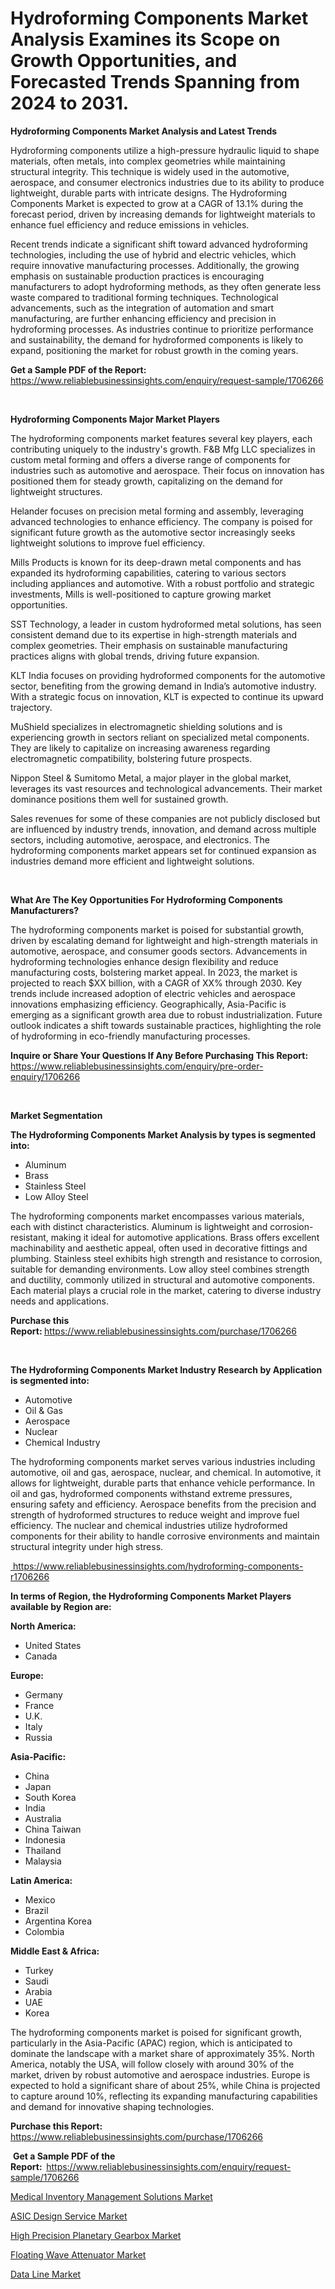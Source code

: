 <p><h1>Hydroforming Components Market Analysis Examines its Scope on Growth Opportunities, and Forecasted Trends Spanning from 2024 to 2031.</h1></p><p><strong>Hydroforming Components Market Analysis and Latest Trends</strong></p>
<p><p>Hydroforming components utilize a high-pressure hydraulic liquid to shape materials, often metals, into complex geometries while maintaining structural integrity. This technique is widely used in the automotive, aerospace, and consumer electronics industries due to its ability to produce lightweight, durable parts with intricate designs. The Hydroforming Components Market is expected to grow at a CAGR of 13.1% during the forecast period, driven by increasing demands for lightweight materials to enhance fuel efficiency and reduce emissions in vehicles.</p><p>Recent trends indicate a significant shift toward advanced hydroforming technologies, including the use of hybrid and electric vehicles, which require innovative manufacturing processes. Additionally, the growing emphasis on sustainable production practices is encouraging manufacturers to adopt hydroforming methods, as they often generate less waste compared to traditional forming techniques. Technological advancements, such as the integration of automation and smart manufacturing, are further enhancing efficiency and precision in hydroforming processes. As industries continue to prioritize performance and sustainability, the demand for hydroformed components is likely to expand, positioning the market for robust growth in the coming years.</p></p>
<p><strong>Get a Sample PDF of the Report:&nbsp;</strong> <a href="https://www.reliablebusinessinsights.com/enquiry/request-sample/1706266?utm_campaign=1138&utm_medium=2&utm_source=Github&utm_content=ia&utm_term=21102024&utm_id=hydroforming-components">https://www.reliablebusinessinsights.com/enquiry/request-sample/1706266</a></p>
<p>&nbsp;</p>
<p><strong>Hydroforming Components Major Market Players</strong></p>
<p><p>The hydroforming components market features several key players, each contributing uniquely to the industry's growth. F&B Mfg LLC specializes in custom metal forming and offers a diverse range of components for industries such as automotive and aerospace. Their focus on innovation has positioned them for steady growth, capitalizing on the demand for lightweight structures.</p><p>Helander focuses on precision metal forming and assembly, leveraging advanced technologies to enhance efficiency. The company is poised for significant future growth as the automotive sector increasingly seeks lightweight solutions to improve fuel efficiency.</p><p>Mills Products is known for its deep-drawn metal components and has expanded its hydroforming capabilities, catering to various sectors including appliances and automotive. With a robust portfolio and strategic investments, Mills is well-positioned to capture growing market opportunities.</p><p>SST Technology, a leader in custom hydroformed metal solutions, has seen consistent demand due to its expertise in high-strength materials and complex geometries. Their emphasis on sustainable manufacturing practices aligns with global trends, driving future expansion.</p><p>KLT India focuses on providing hydroformed components for the automotive sector, benefiting from the growing demand in India’s automotive industry. With a strategic focus on innovation, KLT is expected to continue its upward trajectory.</p><p>MuShield specializes in electromagnetic shielding solutions and is experiencing growth in sectors reliant on specialized metal components. They are likely to capitalize on increasing awareness regarding electromagnetic compatibility, bolstering future prospects.</p><p>Nippon Steel & Sumitomo Metal, a major player in the global market, leverages its vast resources and technological advancements. Their market dominance positions them well for sustained growth.</p><p>Sales revenues for some of these companies are not publicly disclosed but are influenced by industry trends, innovation, and demand across multiple sectors, including automotive, aerospace, and electronics. The hydroforming components market appears set for continued expansion as industries demand more efficient and lightweight solutions.</p></p>
<p>&nbsp;</p>
<p><strong>What Are The Key Opportunities For Hydroforming Components Manufacturers?</strong></p>
<p><p>The hydroforming components market is poised for substantial growth, driven by escalating demand for lightweight and high-strength materials in automotive, aerospace, and consumer goods sectors. Advancements in hydroforming technologies enhance design flexibility and reduce manufacturing costs, bolstering market appeal. In 2023, the market is projected to reach $XX billion, with a CAGR of XX% through 2030. Key trends include increased adoption of electric vehicles and aerospace innovations emphasizing efficiency. Geographically, Asia-Pacific is emerging as a significant growth area due to robust industrialization. Future outlook indicates a shift towards sustainable practices, highlighting the role of hydroforming in eco-friendly manufacturing processes.</p></p>
<p><strong>Inquire or Share Your Questions If Any Before Purchasing This Report:</strong> <a href="https://www.reliablebusinessinsights.com/enquiry/pre-order-enquiry/1706266?utm_campaign=1138&utm_medium=2&utm_source=Github&utm_content=ia&utm_term=21102024&utm_id=hydroforming-components">https://www.reliablebusinessinsights.com/enquiry/pre-order-enquiry/1706266</a></p>
<p>&nbsp;</p>
<p><strong>Market Segmentation</strong></p>
<p><strong>The Hydroforming Components Market Analysis by types is segmented into:</strong></p>
<p><ul><li>Aluminum</li><li>Brass</li><li>Stainless Steel</li><li>Low Alloy Steel</li></ul></p>
<p><p>The hydroforming components market encompasses various materials, each with distinct characteristics. Aluminum is lightweight and corrosion-resistant, making it ideal for automotive applications. Brass offers excellent machinability and aesthetic appeal, often used in decorative fittings and plumbing. Stainless steel exhibits high strength and resistance to corrosion, suitable for demanding environments. Low alloy steel combines strength and ductility, commonly utilized in structural and automotive components. Each material plays a crucial role in the market, catering to diverse industry needs and applications.</p></p>
<p><strong>Purchase this Report:&nbsp;</strong><a href="https://www.reliablebusinessinsights.com/purchase/1706266?utm_campaign=1138&utm_medium=2&utm_source=Github&utm_content=ia&utm_term=21102024&utm_id=hydroforming-components">https://www.reliablebusinessinsights.com/purchase/1706266</a></p>
<p>&nbsp;</p>
<p><strong>The Hydroforming Components Market Industry Research by Application is segmented into:</strong></p>
<p><ul><li>Automotive</li><li>Oil & Gas</li><li>Aerospace</li><li>Nuclear</li><li>Chemical Industry</li></ul></p>
<p><p>The hydroforming components market serves various industries including automotive, oil and gas, aerospace, nuclear, and chemical. In automotive, it allows for lightweight, durable parts that enhance vehicle performance. In oil and gas, hydroformed components withstand extreme pressures, ensuring safety and efficiency. Aerospace benefits from the precision and strength of hydroformed structures to reduce weight and improve fuel efficiency. The nuclear and chemical industries utilize hydroformed components for their ability to handle corrosive environments and maintain structural integrity under high stress.</p></p>
<p><a href="https://www.reliablebusinessinsights.com/hydroforming-components-r1706266?utm_campaign=1138&utm_medium=2&utm_source=Github&utm_content=ia&utm_term=21102024&utm_id=hydroforming-components">&nbsp;https://www.reliablebusinessinsights.com/hydroforming-components-r1706266</a></p>
<p><strong>In terms of Region, the Hydroforming Components Market Players available by Region are:</strong></p>
<p>
    <p> <strong> North America: </strong>
        <ul>
            <li>United States</li>
            <li>Canada</li>
        </ul>
        </p> 
    <p> <strong> Europe: </strong>
        <ul>
            <li>Germany</li>
            <li>France</li>
            <li>U.K.</li>
            <li>Italy</li>
            <li>Russia</li>
        </ul>
        </p> 
    <p> <strong> Asia-Pacific: </strong>
        <ul>
            <li>China</li>
            <li>Japan</li>
            <li>South Korea</li>
            <li>India</li>
            <li>Australia</li>
            <li>China Taiwan</li>
            <li>Indonesia</li>
            <li>Thailand</li>
            <li>Malaysia</li>
        </ul>
        </p> 
    <p> <strong> Latin America: </strong>
        <ul>
            <li>Mexico</li>
            <li>Brazil</li>
            <li>Argentina Korea</li>
            <li>Colombia</li>
        </ul>
        </p> 
    <p> <strong> Middle East & Africa: </strong>
        <ul>
            <li>Turkey</li>
            <li>Saudi</li>
            <li>Arabia</li>
            <li>UAE</li>
            <li>Korea</li>
        </ul>
    </p>
    </p>
<p><p>The hydroforming components market is poised for significant growth, particularly in the Asia-Pacific (APAC) region, which is anticipated to dominate the landscape with a market share of approximately 35%. North America, notably the USA, will follow closely with around 30% of the market, driven by robust automotive and aerospace industries. Europe is expected to hold a significant share of about 25%, while China is projected to capture around 10%, reflecting its expanding manufacturing capabilities and demand for innovative shaping technologies.</p></p>
<p><strong>Purchase this Report: </strong><a href="https://www.reliablebusinessinsights.com/purchase/1706266?utm_campaign=1138&utm_medium=2&utm_source=Github&utm_content=ia&utm_term=21102024&utm_id=hydroforming-components">https://www.reliablebusinessinsights.com/purchase/1706266</a></p>
<p>&nbsp;<strong>Get a Sample PDF of the Report:&nbsp;&nbsp;</strong><a href="https://www.reliablebusinessinsights.com/enquiry/request-sample/1706266?utm_campaign=1138&utm_medium=2&utm_source=Github&utm_content=ia&utm_term=21102024&utm_id=hydroforming-components">https://www.reliablebusinessinsights.com/enquiry/request-sample/1706266</a></p>
<p><strong></strong></p>
<p><p><a href="https://github.com/mynearvphamillwd7/Market-Research-Report-List-1/blob/main/medical-inventory-management-solutions-market.md?utm_campaign=1138&utm_medium=2&utm_source=Github&utm_content=ia&utm_term=21102024&utm_id=hydroforming-components">Medical Inventory Management Solutions Market</a></p><p><a href="https://www.linkedin.com/pulse/asic-design-service-market-trends-insights-type-application-analysis-zrbgc?utm_campaign=1138&utm_medium=2&utm_source=Github&utm_content=ia&utm_term=21102024&utm_id=hydroforming-components">ASIC Design Service Market</a></p><p><a href="https://issuu.com/reportprime-2/docs/high-precision-planetary-gearbox-ma_47137ccc425ad7?utm_campaign=1138&utm_medium=2&utm_source=Github&utm_content=ia&utm_term=21102024&utm_id=hydroforming-components">High Precision Planetary Gearbox Market</a></p><p><a href="https://issuu.com/reportprime-2/docs/floating-wave-attenuator-market-siz_fa6659a2a2faa3?utm_campaign=1138&utm_medium=2&utm_source=Github&utm_content=ia&utm_term=21102024&utm_id=hydroforming-components">Floating Wave Attenuator Market</a></p><p><a href="https://github.com/khloet8sawender/Market-Research-Report-List-1/blob/main/data-line-market.md?utm_campaign=1138&utm_medium=2&utm_source=Github&utm_content=ia&utm_term=21102024&utm_id=hydroforming-components">Data Line Market</a></p></p>